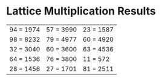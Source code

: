# Lattice Multiplication Results

|   |   |   |
|---|---|---|
| 94 = 1974 | 57 = 3990 | 23 = 1587 |
| 98 = 8232 | 79 = 4977 | 60 = 4920 |
| 32 = 3040 | 60 = 3600 | 63 = 4536 |
| 64 = 1536 | 76 = 3800 | 11 = 572 |
| 28 = 1456 | 27 = 1701 | 81 = 2511 |
